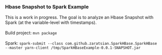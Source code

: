 <h3>Hbase Snapshot to Spark Example</h3>
<p>
This is a work in progress. The goal is to analyze an Hbase Snapshot with Spark (at the variable-level with timestamps).
<br>
<br>Build project: <code>mvn package</code>
<br>
<br>Spark: <code>spark-submit --class com.github.zaratsian.SparkHBase.SparkHBase --master yarn-client /tmp/SparkHBaseExample-0.0.1-SNAPSHOT.jar</code>
</p>
